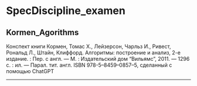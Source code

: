 # SpecDiscipline_examen
## Kormen_Agorithms
Конспект книги Кормен, Томас Х., Лейзерсон, Чарльз И., Ривест, Рональд Л., Штайн, Клиффорд. Алгоритмы: построение и анализ, 2-е издание. : Пер. с англ. — М. : Издательский дом “Вильямс”, 2011. — 1296 с. : ил. — Парал. тит. англ. ISBN 978-5–8459–0857–5, сделанный с помощью ChatGPT

---

